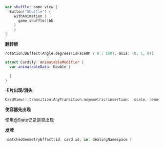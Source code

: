 ```swift
var shuffle: some view {
  Button("Shuffle") {
    withAnimation {
      game.shuffle()bb 
    }
	}
}
```

**翻转牌**

```swift
rotation3DEffect(Angle.degrees(isFaceUP ? 0 : 180), axis: (0, 1, 0))
```

```swift
struct Cardify: AnimatableModifier {
  var animatableData: Double {
    
  }
}
```

**卡片出现/消失**

```swift
CardView().transition(AnyTransition.asymmetric(insertion: .scale, removal: .opacity))
```

 **使容器先出现**

使用@State记录是否出现

**发牌**

```swift
.matchedGeometryEffect(id: card.id, in: dealingNamespace )
```

